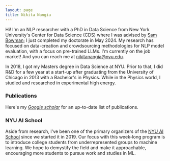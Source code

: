 ```yaml
---
layout: page
title: Nikita Nangia 
---
```


Hi! I'm an NLP researcher with a PhD in Data Science from New York University's Center for Data Science (CDS) where I was advised by [Sam Bowman](https://www.nyu.edu/projects/bowman/); I just completed my doctorate in May 2024. My research has focused on data-creation and crowdsourcing methodologies for NLP model evaluation, with a focus on pre-trained LLMs. I'm currently on the job market! And you can reach me at <nikitanangia@nyu.edu>.

In 2018, I got my Masters degree in Data Science at NYU. Prior to that, I did R&D for a few year at a start-up after graduating from the University of Chicago in 2013 with a Bachelor's in Physics. While in the Physics world, I studied and researched in experimental high energy.

### Publications
Here's my _[Google scholar](https://scholar.google.com/citations?user=DoXtjzcAAAAJ&hl=en&oi=ao)_ for an up-to-date list of publications.


### NYU AI School
Aside from research, I've been one of the primary organizers of the [NYU AI School](https://nyu-mll.github.io/nyu-ai-school-2021/) since we started it in 2019. Our focus with this week-long program is to introduce college students from underrepresented groups to machine learning. We hope to demystify the field and make it approachable, encouraging more students to pursue work and studies in ML.

<!-- ### Selected publications

[CrowS-Pairs: A Challenge Dataset for Measuring Social Biases in Masked Language Models](https://arxiv.org/abs/2010.00133)  
<strong>Nikita Nangia</strong>, Clara Vania, Rasika Bhalerao, Samuel R. Bowman.
_Proceedings of EMNLP. 2020_

[SuperGLUE: A Stickier Benchmark for General-Purpose Language Understanding Systems](https://papers.nips.cc/paper/8589-superglue-a-stickier-benchmark-for-general-purpose-language-understanding-systems)  
Alex Wang, Yada Pruksachatkun, <strong>Nikita Nangia</strong>, Amanpreet Singh, Julian Michael, Felix Hill, Omer Levy, Samuel R. Bowman.  
_Proceedings of NeurIPS. 2019._

[Human vs. Muppet: A Conservative Estimate of Human Performance on the GLUE Benchmark](https://www.aclweb.org/anthology/P19-1449)  
<strong>Nikita Nangia</strong> and Samuel R. Bowman.  
_Proceedings of ACL. 2019. [[poster]](https://woollysocks.github.io/assets/HumanvMuppet_ACL2019.png)_

[ListOps: A Diagnostic Dataset for Latent Tree Learning](https://aclweb.org/anthology/N18-4013)  
<strong>Nikita Nangia</strong> and Samuel R. Bowman.  
_Proceedings of the NAACL Student Research Workshop. 2018._  

[A Broad-Coverage Challenge Corpus for Sentence Understanding through Inference](https://aclweb.org/anthology/N18-1101)  
Adina Williams, <strong>Nikita Nangia</strong>, and Samuel R. Bowman.    
_Proceedings of NAACL. 2018._

[The RepEval 2017 Shared Task: Multi-Genre Natural Language Inference with Sentence Representations](https://aclweb.org/anthology/W17-5301)  
<strong>Nikita Nangia</strong>, Adina Williams, Angeliki Lazaridou, and Samuel R. Bowman.  
_Proceedings of the 2nd Workshop on Evaluating Vector-Space Representations for NLP. 2017._
 -->